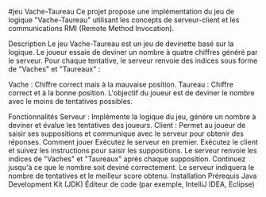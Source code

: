 #jeu Vache-Taureau
Ce projet propose une implémentation du jeu de logique "Vache-Taureau" utilisant les concepts de serveur-client et les communications RMI (Remote Method Invocation).

Description
Le jeu Vache-Taureau est un jeu de devinette basé sur la logique. Le joueur essaie de deviner un nombre à quatre chiffres généré par le serveur. Pour chaque tentative, le serveur renvoie des indices sous forme de "Vaches" et "Taureaux" :

Vache : Chiffre correct mais à la mauvaise position.
Taureau : Chiffre correct et à la bonne position.
L'objectif du joueur est de deviner le nombre avec le moins de tentatives possibles.

Fonctionnalités
Serveur : Implémente la logique du jeu, génère un nombre à deviner et évalue les tentatives des joueurs.
Client : Permet au joueur de saisir ses suppositions et communique avec le serveur pour obtenir des réponses.
Comment jouer
Exécutez le serveur en premier.
Exécutez le client et suivez les instructions pour saisir les suppositions.
Le serveur renvoie les indices de "Vaches" et "Taureaux" après chaque supposition.
Continuez jusqu'à ce que le nombre soit deviné correctement.
Le serveur indiquera le nombre de tentatives et le meilleur score obtenu.
Installation
Prérequis
Java Development Kit (JDK)
Éditeur de code (par exemple, IntelliJ IDEA, Eclipse)
